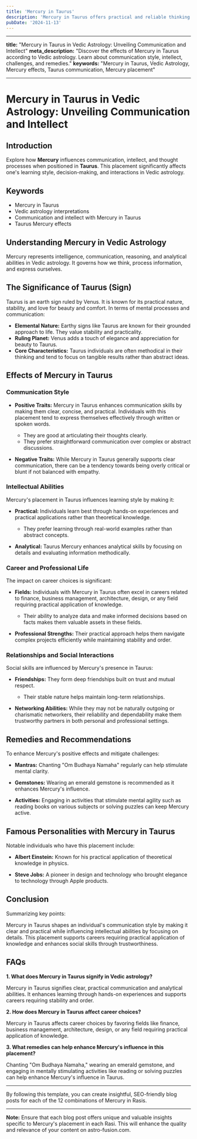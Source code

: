 ```yaml
---
title: 'Mercury in Taurus'
description: 'Mercury in Taurus offers practical and reliable thinking. Individuals are patient communicators, value consistency, and often have a talent for finance, art, or music , in Vedic Astrology.'
pubDate: '2024-11-13'
---
```


---

**title:** "Mercury in Taurus in Vedic Astrology: Unveiling Communication and Intellect"
**meta_description:** "Discover the effects of Mercury in Taurus according to Vedic astrology. Learn about communication style, intellect, challenges, and remedies."
**keywords:** "Mercury in Taurus, Vedic Astrology, Mercury effects, Taurus communication, Mercury placement"

---

# Mercury in Taurus in Vedic Astrology: Unveiling Communication and Intellect

## Introduction

Explore how **Mercury** influences communication, intellect, and thought processes when positioned in **Taurus**. This placement significantly affects one's learning style, decision-making, and interactions in Vedic astrology.

## Keywords

- Mercury in Taurus
- Vedic astrology interpretations
- Communication and intellect with Mercury in Taurus
- Taurus Mercury effects

## Understanding Mercury in Vedic Astrology

Mercury represents intelligence, communication, reasoning, and analytical abilities in Vedic astrology. It governs how we think, process information, and express ourselves.

## The Significance of Taurus (Sign)

Taurus is an earth sign ruled by Venus. It is known for its practical nature, stability, and love for beauty and comfort. In terms of mental processes and communication:

- **Elemental Nature:** Earthy signs like Taurus are known for their grounded approach to life. They value stability and practicality.
- **Ruling Planet:** Venus adds a touch of elegance and appreciation for beauty to Taurus.
- **Core Characteristics:** Taurus individuals are often methodical in their thinking and tend to focus on tangible results rather than abstract ideas.

## Effects of Mercury in Taurus

### Communication Style

- **Positive Traits:** Mercury in Taurus enhances communication skills by making them clear, concise, and practical. Individuals with this placement tend to express themselves effectively through written or spoken words.
  
  - They are good at articulating their thoughts clearly.
  - They prefer straightforward communication over complex or abstract discussions.
  
- **Negative Traits:** While Mercury in Taurus generally supports clear communication, there can be a tendency towards being overly critical or blunt if not balanced with empathy.

### Intellectual Abilities

Mercury's placement in Taurus influences learning style by making it:

- **Practical:** Individuals learn best through hands-on experiences and practical applications rather than theoretical knowledge.
  
  - They prefer learning through real-world examples rather than abstract concepts.
  
- **Analytical:** Taurus Mercury enhances analytical skills by focusing on details and evaluating information methodically.

### Career and Professional Life

The impact on career choices is significant:

- **Fields:** Individuals with Mercury in Taurus often excel in careers related to finance, business management, architecture, design, or any field requiring practical application of knowledge.
  
  - Their ability to analyze data and make informed decisions based on facts makes them valuable assets in these fields.
  
- **Professional Strengths:** Their practical approach helps them navigate complex projects efficiently while maintaining stability and order.

### Relationships and Social Interactions

Social skills are influenced by Mercury's presence in Taurus:

- **Friendships:** They form deep friendships built on trust and mutual respect.
  
  - Their stable nature helps maintain long-term relationships.
  
- **Networking Abilities:** While they may not be naturally outgoing or charismatic networkers, their reliability and dependability make them trustworthy partners in both personal and professional settings.

## Remedies and Recommendations

To enhance Mercury's positive effects and mitigate challenges:

- **Mantras:** Chanting "Om Budhaya Namaha" regularly can help stimulate mental clarity.
  
- **Gemstones:** Wearing an emerald gemstone is recommended as it enhances Mercury's influence.
  
- **Activities:** Engaging in activities that stimulate mental agility such as reading books on various subjects or solving puzzles can keep Mercury active.

## Famous Personalities with Mercury in Taurus

Notable individuals who have this placement include:

- **Albert Einstein:** Known for his practical application of theoretical knowledge in physics.
  
- **Steve Jobs:** A pioneer in design and technology who brought elegance to technology through Apple products.

## Conclusion

Summarizing key points:

Mercury in Taurus shapes an individual's communication style by making it clear and practical while influencing intellectual abilities by focusing on details. This placement supports careers requiring practical application of knowledge and enhances social skills through trustworthiness.

## FAQs

**1. What does Mercury in Taurus signify in Vedic astrology?**

Mercury in Taurus signifies clear, practical communication and analytical abilities. It enhances learning through hands-on experiences and supports careers requiring stability and order.

**2. How does Mercury in Taurus affect career choices?**

Mercury in Taurus affects career choices by favoring fields like finance, business management, architecture, design, or any field requiring practical application of knowledge.

**3. What remedies can help enhance Mercury's influence in this placement?**

Chanting "Om Budhaya Namaha," wearing an emerald gemstone, and engaging in mentally stimulating activities like reading or solving puzzles can help enhance Mercury's influence in Taurus.

---

By following this template, you can create insightful, SEO-friendly blog posts for each of the 12 combinations of Mercury in Rasis.

---

**Note:** Ensure that each blog post offers unique and valuable insights specific to Mercury's placement in each Rasi. This will enhance the quality and relevance of your content on astro-fusion.com.